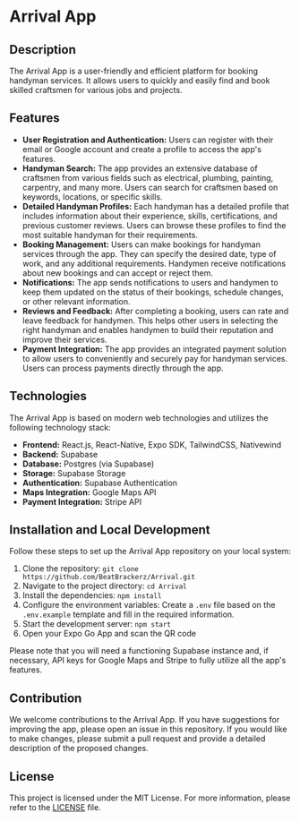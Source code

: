 # Arrival App

## Description

The Arrival App is a user-friendly and efficient platform for booking handyman services. It allows users to quickly and easily find and book skilled craftsmen for various jobs and projects.

## Features

- **User Registration and Authentication:** Users can register with their email or Google account and create a profile to access the app's features.
- **Handyman Search:** The app provides an extensive database of craftsmen from various fields such as electrical, plumbing, painting, carpentry, and many more. Users can search for craftsmen based on keywords, locations, or specific skills.
- **Detailed Handyman Profiles:** Each handyman has a detailed profile that includes information about their experience, skills, certifications, and previous customer reviews. Users can browse these profiles to find the most suitable handyman for their requirements.
- **Booking Management:** Users can make bookings for handyman services through the app. They can specify the desired date, type of work, and any additional requirements. Handymen receive notifications about new bookings and can accept or reject them.
- **Notifications:** The app sends notifications to users and handymen to keep them updated on the status of their bookings, schedule changes, or other relevant information.
- **Reviews and Feedback:** After completing a booking, users can rate and leave feedback for handymen. This helps other users in selecting the right handyman and enables handymen to build their reputation and improve their services.
- **Payment Integration:** The app provides an integrated payment solution to allow users to conveniently and securely pay for handyman services. Users can process payments directly through the app.

## Technologies

The Arrival App is based on modern web technologies and utilizes the following technology stack:

- **Frontend:** React.js, React-Native, Expo SDK, TailwindCSS, Nativewind
- **Backend:** Supabase
- **Database:** Postgres (via Supabase)
- **Storage:** Supabase Storage
- **Authentication:** Supabase Authentication
- **Maps Integration:** Google Maps API
- **Payment Integration:** Stripe API

## Installation and Local Development

Follow these steps to set up the Arrival App repository on your local system:

1. Clone the repository: `git clone https://github.com/BeatBrackerz/Arrival.git`
2. Navigate to the project directory: `cd Arrival`
3. Install the dependencies: `npm install`
4. Configure the environment variables: Create a `.env` file based on the `.env.example` template and fill in the required information.
5. Start the development server: `npm start`
6. Open your Expo Go App and scan the QR code

Please note that you will need a functioning Supabase instance and, if necessary, API keys for Google Maps and Stripe to fully utilize all the app's features.

## Contribution

We welcome contributions to the Arrival App. If you have suggestions for improving the app, please open an issue in this repository. If you would like to make changes, please submit a pull request and provide a detailed description of the proposed changes.

## License

This project is licensed under the MIT License. For more information, please refer to the [LICENSE](https://github.com/BeatBrackerz/Arrival/blob/main/LICENSE) file.